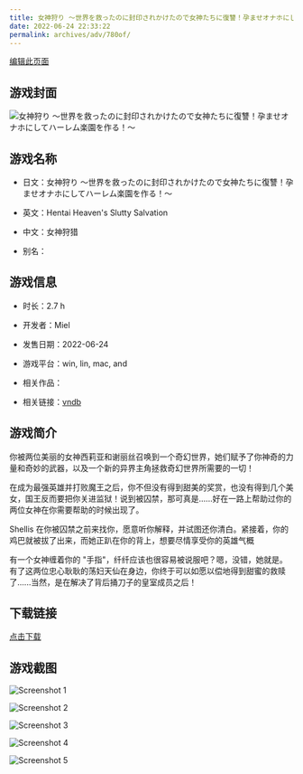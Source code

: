 ```yaml
---
title: 女神狩り ～世界を救ったのに封印されかけたので女神たちに復讐！孕ませオナホにしてハーレム楽園を作る！～
date: 2022-06-24 22:33:22
permalink: archives/adv/780of/
---
```

[编辑此页面](https://github.com/ACG-3/ADV3-source/blob/main/source/_posts/%E5%A5%B3%E7%A5%9E%E7%8B%A9%E3%82%8A%20%EF%BD%9E%E4%B8%96%E7%95%8C%E3%82%92%E6%95%91%E3%81%A3%E3%81%9F%E3%81%AE%E3%81%AB%E5%B0%81%E5%8D%B0%E3%81%95%E3%82%8C%E3%81%8B%E3%81%91%E3%81%9F%E3%81%AE%E3%81%A7%E5%A5%B3%E7%A5%9E%E3%81%9F%E3%81%A1%E3%81%AB%E5%BE%A9%E8%AE%90%EF%BC%81%E5%AD%95%E3%81%BE%E3%81%9B%E3%82%AA%E3%83%8A%E3%83%9B%E3%81%AB%E3%81%97%E3%81%A6%E3%83%8F%E3%83%BC%E3%83%AC%E3%83%A0%E6%A5%BD%E5%9C%92%E3%82%92%E4%BD%9C%E3%82%8B%EF%BC%81%EF%BD%9E.md)

## 游戏封面

![女神狩り ～世界を救ったのに封印されかけたので女神たちに復讐！孕ませオナホにしてハーレム楽園を作る！～](https://pan.timero.xyz/d/onedrive/img_lib_001/%E5%A5%B3%E7%A5%9E%E7%8B%A9%E3%82%8A%20%EF%BD%9E%E4%B8%96%E7%95%8C%E3%82%92%E6%95%91%E3%81%A3%E3%81%9F%E3%81%AE%E3%81%AB%E5%B0%81%E5%8D%B0%E3%81%95%E3%82%8C%E3%81%8B%E3%81%91%E3%81%9F%E3%81%AE%E3%81%A7%E5%A5%B3%E7%A5%9E%E3%81%9F%E3%81%A1%E3%81%AB%E5%BE%A9%E8%AE%90%EF%BC%81%E5%AD%95%E3%81%BE%E3%81%9B%E3%82%AA%E3%83%8A%E3%83%9B%E3%81%AB%E3%81%97%E3%81%A6%E3%83%8F%E3%83%BC%E3%83%AC%E3%83%A0%E6%A5%BD%E5%9C%92%E3%82%92%E4%BD%9C%E3%82%8B%EF%BC%81%EF%BD%9E_cover.avif)


## 游戏名称

- 日文：女神狩り ～世界を救ったのに封印されかけたので女神たちに復讐！孕ませオナホにしてハーレム楽園を作る！～
- 英文：Hentai Heaven's Slutty Salvation
- 中文：女神狩猎

- 别名：


## 游戏信息

- 时长：2.7 h
- 开发者：Miel
- 发售日期：2022-06-24
- 游戏平台：win, lin, mac, and
- 相关作品：

- 相关链接：[vndb](https://vndb.org/v36364)


## 游戏简介

你被两位美丽的女神西莉亚和谢丽丝召唤到一个奇幻世界，她们赋予了你神奇的力量和奇妙的武器，以及一个新的异界主角拯救奇幻世界所需要的一切！

在成为最强英雄并打败魔王之后，你不但没有得到甜美的奖赏，也没有得到几个美女，国王反而要把你关进监狱！说到被囚禁，那可真是......好在一路上帮助过你的两位女神在你需要帮助的时候出现了。

Shellis 在你被囚禁之前来找你，愿意听你解释，并试图还你清白。紧接着，你的鸡巴就被拔了出来，而她正趴在你的背上，想要尽情享受你的英雄气概

有一个女神缠着你的 "手指"，纤纤应该也很容易被说服吧？嗯，没错，她就是。有了这两位忠心耿耿的荡妇天仙在身边，你终于可以如愿以偿地得到甜蜜的救赎了......当然，是在解决了背后捅刀子的皇室成员之后！




## 下载链接

[点击下载](https://pan.timero.xyz/onedrive/adv_lib_001/%E5%A5%B3%E7%A5%9E%E7%8B%A9%E3%82%8A%20%EF%BD%9E%E4%B8%96%E7%95%8C%E3%82%92%E6%95%91%E3%81%A3%E3%81%9F%E3%81%AE%E3%81%AB%E5%B0%81%E5%8D%B0%E3%81%95%E3%82%8C%E3%81%8B%E3%81%91%E3%81%9F%E3%81%AE%E3%81%A7%E5%A5%B3%E7%A5%9E%E3%81%9F%E3%81%A1%E3%81%AB%E5%BE%A9%E8%AE%90%EF%BC%81%E5%AD%95%E3%81%BE%E3%81%9B%E3%82%AA%E3%83%8A%E3%83%9B%E3%81%AB%E3%81%97%E3%81%A6%E3%83%8F%E3%83%BC%E3%83%AC%E3%83%A0%E6%A5%BD%E5%9C%92%E3%82%92%E4%BD%9C%E3%82%8B%EF%BC%81%EF%BD%9E)


## 游戏截图


![Screenshot 1](https://pan.timero.xyz/d/onedrive/img_lib_001/%E5%A5%B3%E7%A5%9E%E7%8B%A9%E3%82%8A%20%EF%BD%9E%E4%B8%96%E7%95%8C%E3%82%92%E6%95%91%E3%81%A3%E3%81%9F%E3%81%AE%E3%81%AB%E5%B0%81%E5%8D%B0%E3%81%95%E3%82%8C%E3%81%8B%E3%81%91%E3%81%9F%E3%81%AE%E3%81%A7%E5%A5%B3%E7%A5%9E%E3%81%9F%E3%81%A1%E3%81%AB%E5%BE%A9%E8%AE%90%EF%BC%81%E5%AD%95%E3%81%BE%E3%81%9B%E3%82%AA%E3%83%8A%E3%83%9B%E3%81%AB%E3%81%97%E3%81%A6%E3%83%8F%E3%83%BC%E3%83%AC%E3%83%A0%E6%A5%BD%E5%9C%92%E3%82%92%E4%BD%9C%E3%82%8B%EF%BC%81%EF%BD%9E_Screenshot_1.avif)

![Screenshot 2](https://pan.timero.xyz/d/onedrive/img_lib_001/%E5%A5%B3%E7%A5%9E%E7%8B%A9%E3%82%8A%20%EF%BD%9E%E4%B8%96%E7%95%8C%E3%82%92%E6%95%91%E3%81%A3%E3%81%9F%E3%81%AE%E3%81%AB%E5%B0%81%E5%8D%B0%E3%81%95%E3%82%8C%E3%81%8B%E3%81%91%E3%81%9F%E3%81%AE%E3%81%A7%E5%A5%B3%E7%A5%9E%E3%81%9F%E3%81%A1%E3%81%AB%E5%BE%A9%E8%AE%90%EF%BC%81%E5%AD%95%E3%81%BE%E3%81%9B%E3%82%AA%E3%83%8A%E3%83%9B%E3%81%AB%E3%81%97%E3%81%A6%E3%83%8F%E3%83%BC%E3%83%AC%E3%83%A0%E6%A5%BD%E5%9C%92%E3%82%92%E4%BD%9C%E3%82%8B%EF%BC%81%EF%BD%9E_Screenshot_2.avif)

![Screenshot 3](https://pan.timero.xyz/d/onedrive/img_lib_001/%E5%A5%B3%E7%A5%9E%E7%8B%A9%E3%82%8A%20%EF%BD%9E%E4%B8%96%E7%95%8C%E3%82%92%E6%95%91%E3%81%A3%E3%81%9F%E3%81%AE%E3%81%AB%E5%B0%81%E5%8D%B0%E3%81%95%E3%82%8C%E3%81%8B%E3%81%91%E3%81%9F%E3%81%AE%E3%81%A7%E5%A5%B3%E7%A5%9E%E3%81%9F%E3%81%A1%E3%81%AB%E5%BE%A9%E8%AE%90%EF%BC%81%E5%AD%95%E3%81%BE%E3%81%9B%E3%82%AA%E3%83%8A%E3%83%9B%E3%81%AB%E3%81%97%E3%81%A6%E3%83%8F%E3%83%BC%E3%83%AC%E3%83%A0%E6%A5%BD%E5%9C%92%E3%82%92%E4%BD%9C%E3%82%8B%EF%BC%81%EF%BD%9E_Screenshot_3.avif)

![Screenshot 4](https://pan.timero.xyz/d/onedrive/img_lib_001/%E5%A5%B3%E7%A5%9E%E7%8B%A9%E3%82%8A%20%EF%BD%9E%E4%B8%96%E7%95%8C%E3%82%92%E6%95%91%E3%81%A3%E3%81%9F%E3%81%AE%E3%81%AB%E5%B0%81%E5%8D%B0%E3%81%95%E3%82%8C%E3%81%8B%E3%81%91%E3%81%9F%E3%81%AE%E3%81%A7%E5%A5%B3%E7%A5%9E%E3%81%9F%E3%81%A1%E3%81%AB%E5%BE%A9%E8%AE%90%EF%BC%81%E5%AD%95%E3%81%BE%E3%81%9B%E3%82%AA%E3%83%8A%E3%83%9B%E3%81%AB%E3%81%97%E3%81%A6%E3%83%8F%E3%83%BC%E3%83%AC%E3%83%A0%E6%A5%BD%E5%9C%92%E3%82%92%E4%BD%9C%E3%82%8B%EF%BC%81%EF%BD%9E_Screenshot_4.avif)

![Screenshot 5](https://pan.timero.xyz/d/onedrive/img_lib_001/%E5%A5%B3%E7%A5%9E%E7%8B%A9%E3%82%8A%20%EF%BD%9E%E4%B8%96%E7%95%8C%E3%82%92%E6%95%91%E3%81%A3%E3%81%9F%E3%81%AE%E3%81%AB%E5%B0%81%E5%8D%B0%E3%81%95%E3%82%8C%E3%81%8B%E3%81%91%E3%81%9F%E3%81%AE%E3%81%A7%E5%A5%B3%E7%A5%9E%E3%81%9F%E3%81%A1%E3%81%AB%E5%BE%A9%E8%AE%90%EF%BC%81%E5%AD%95%E3%81%BE%E3%81%9B%E3%82%AA%E3%83%8A%E3%83%9B%E3%81%AB%E3%81%97%E3%81%A6%E3%83%8F%E3%83%BC%E3%83%AC%E3%83%A0%E6%A5%BD%E5%9C%92%E3%82%92%E4%BD%9C%E3%82%8B%EF%BC%81%EF%BD%9E_Screenshot_5.avif)

